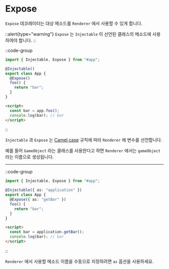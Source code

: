 # Expose

`Expose` 데코레이터는 대상 메소드를 `Renderer` 에서 사용할 수 있게 합니다.

::alert{type="warning"}
`Expose` 는 `Injectable` 이 선언된 클래스의 메소드에 사용하여야 합니다.
::

::code-group
  ```ts [src/app.ts]
  import { Injectable, Expose } from "#app";

  @Injectable()
  export class App {
    @Expose()
    foo() {
      return "bar";
    }
  }
  ```
  ```html [view/index.html]
  <script>
    const bar = app.foo();
    console.log(bar); // bar
  </script>
  ```
::

`Injectable` 과 `Expose` 는 [Camel case](https://en.wikipedia.org/wiki/Camel_case) 규칙에 따라 `Renderer` 에 변수를 선언합니다.

예를 들어 `GameObject` 라는 클래스를 사용한다고 하면 `Renderer` 에서는 `gameObject` 라는 이름으로 생성됩니다.

---

::code-group
  ```ts [src/app.ts]
  import { Injectable, Expose } from "#app";

  @Injectable({ as: "application" })
  export class App {
    @Expose({ as: "getBar" })
    foo() {
      return "bar";
    }
  }
  ```
  ```html [view/index.html]
  <script>
    const bar = application.getBar();
    console.log(bar); // bar
  </script>
  ```
::

`Renderer` 에서 사용할 메소드 이름을 수동으로 지정하려면 `as` 옵션을 사용하세요.
